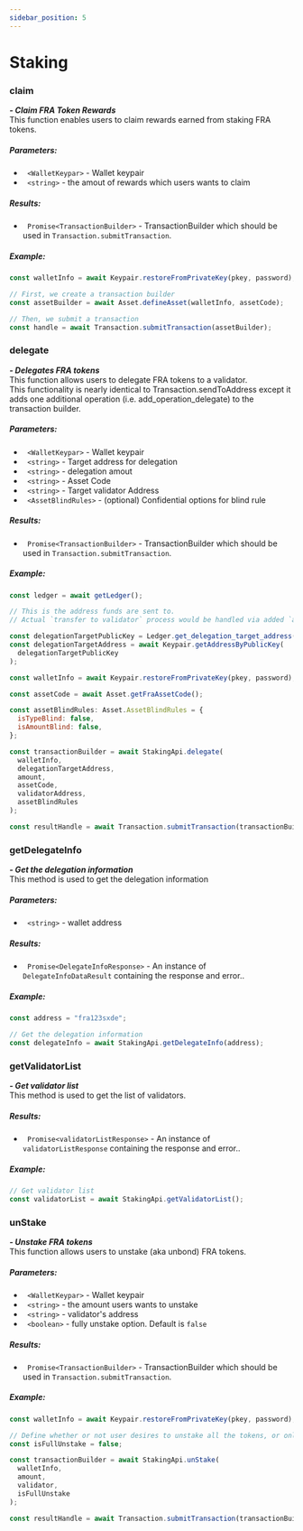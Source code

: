 ```yaml
---
sidebar_position: 5
---
```


# Staking

### claim

**_- Claim FRA Token Rewards_**  
This function enables users to claim rewards earned from staking FRA tokens.

##### Parameters:

- &nbsp; `<WalletKeypar>` - Wallet keypair
- &nbsp; `<string>` - the amout of rewards which users wants to claim

##### Results:

- &nbsp; `Promise<TransactionBuilder>` - TransactionBuilder which should be used in `Transaction.submitTransaction`.

##### Example:

```jsx
const walletInfo = await Keypair.restoreFromPrivateKey(pkey, password);

// First, we create a transaction builder
const assetBuilder = await Asset.defineAsset(walletInfo, assetCode);

// Then, we submit a transaction
const handle = await Transaction.submitTransaction(assetBuilder);
```

### delegate

**_- Delegates FRA tokens_**  
This function allows users to delegate FRA tokens to a validator.  
This functionality is nearly identical to Transaction.sendToAddress except it adds one additional operation (i.e. add_operation_delegate) to the transaction builder.

##### Parameters:

- &nbsp; `<WalletKeypar>` - Wallet keypair
- &nbsp; `<string>` - Target address for delegation
- &nbsp; `<string>` - delegation amout
- &nbsp; `<string>` - Asset Code
- &nbsp; `<string>` - Target validator Address
- &nbsp; `<AssetBlindRules>` - (optional) Confidential options for blind rule

##### Results:

- &nbsp; `Promise<TransactionBuilder>` - TransactionBuilder which should be used in `Transaction.submitTransaction`.

##### Example:

```jsx
const ledger = await getLedger();

// This is the address funds are sent to.
// Actual `transfer to validator` process would be handled via added `add_operation_delegate` operation

const delegationTargetPublicKey = Ledger.get_delegation_target_address();
const delegationTargetAddress = await Keypair.getAddressByPublicKey(
  delegationTargetPublicKey
);

const walletInfo = await Keypair.restoreFromPrivateKey(pkey, password);

const assetCode = await Asset.getFraAssetCode();

const assetBlindRules: Asset.AssetBlindRules = {
  isTypeBlind: false,
  isAmountBlind: false,
};

const transactionBuilder = await StakingApi.delegate(
  walletInfo,
  delegationTargetAddress,
  amount,
  assetCode,
  validatorAddress,
  assetBlindRules
);

const resultHandle = await Transaction.submitTransaction(transactionBuilder);
```

### getDelegateInfo

**_- Get the delegation information_**  
This method is used to get the delegation information

##### Parameters:

- &nbsp; `<string>` - wallet address

##### Results:

- &nbsp; `Promise<DelegateInfoResponse>` - An instance of `DelegateInfoDataResult` containing the response and error..

##### Example:

```jsx
const address = "fra123sxde";

// Get the delegation information
const delegateInfo = await StakingApi.getDelegateInfo(address);
```

### getValidatorList

**_- Get validator list_**  
This method is used to get the list of validators.

##### Results:

- &nbsp; `Promise<validatorListResponse>` - An instance of `validatorListResponse` containing the response and error..

##### Example:

```jsx
// Get validator list
const validatorList = await StakingApi.getValidatorList();
```

### unStake

**_- Unstake FRA tokens_**  
This function allows users to unstake (aka unbond) FRA tokens.

##### Parameters:

- &nbsp; `<WalletKeypar>` - Wallet keypair
- &nbsp; `<string>` - the amount users wants to unstake
- &nbsp; `<string>` - validator's address
- &nbsp; `<boolean>` - fully unstake option. Default is `false`

##### Results:

- &nbsp; `Promise<TransactionBuilder>` - TransactionBuilder which should be used in `Transaction.submitTransaction`.

##### Example:

```jsx
const walletInfo = await Keypair.restoreFromPrivateKey(pkey, password);

// Define whether or not user desires to unstake all the tokens, or only part of the staked amount
const isFullUnstake = false;

const transactionBuilder = await StakingApi.unStake(
  walletInfo,
  amount,
  validator,
  isFullUnstake
);

const resultHandle = await Transaction.submitTransaction(transactionBuilder);
```
